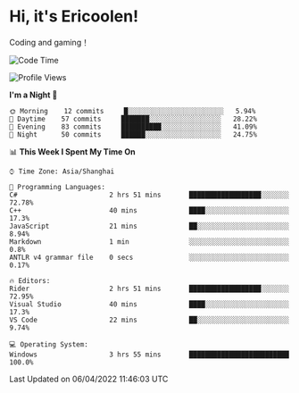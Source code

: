 # Hi, it's Ericoolen!
Coding and gaming！

<!--START_SECTION:waka-->
![Code Time](http://img.shields.io/badge/Code%20Time-197%20hrs%2056%20mins-blue)

![Profile Views](http://img.shields.io/badge/Profile%20Views-4-blue)

**I'm a Night 🦉** 

```text
🌞 Morning    12 commits     █░░░░░░░░░░░░░░░░░░░░░░░░   5.94% 
🌆 Daytime    57 commits     ███████░░░░░░░░░░░░░░░░░░   28.22% 
🌃 Evening    83 commits     ██████████░░░░░░░░░░░░░░░   41.09% 
🌙 Night      50 commits     ██████░░░░░░░░░░░░░░░░░░░   24.75%

```


📊 **This Week I Spent My Time On** 

```text
⌚︎ Time Zone: Asia/Shanghai

💬 Programming Languages: 
C#                       2 hrs 51 mins       ██████████████████░░░░░░░   72.78% 
C++                      40 mins             ████░░░░░░░░░░░░░░░░░░░░░   17.3% 
JavaScript               21 mins             ██░░░░░░░░░░░░░░░░░░░░░░░   8.94% 
Markdown                 1 min               ░░░░░░░░░░░░░░░░░░░░░░░░░   0.8% 
ANTLR v4 grammar file    0 secs              ░░░░░░░░░░░░░░░░░░░░░░░░░   0.17%

🔥 Editors: 
Rider                    2 hrs 51 mins       ██████████████████░░░░░░░   72.95% 
Visual Studio            40 mins             ████░░░░░░░░░░░░░░░░░░░░░   17.3% 
VS Code                  22 mins             ██░░░░░░░░░░░░░░░░░░░░░░░   9.74%

💻 Operating System: 
Windows                  3 hrs 55 mins       █████████████████████████   100.0%

```


 Last Updated on 06/04/2022 11:46:03 UTC
<!--END_SECTION:waka-->

